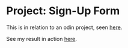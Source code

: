 # Project: Sign-Up Form

This is in relation to an odin project, seen [here](https://www.theodinproject.com/lessons/node-path-intermediate-html-and-css-sign-up-form).

See my result in action [here](https://vwainman.github.io/sign-up-form-odin/).
